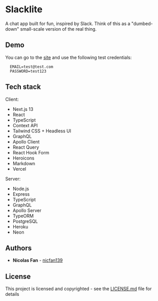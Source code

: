 # Slacklite

A chat app built for fun, inspired by Slack. Think of this as a "dumbed-down" small-scale version of the real thing.

## Demo

You can go to the [site](https://slacklite-client.vercel.app) and use the following test credentials:
```
  EMAIL=test@test.com
  PASSWORD=test123
```

## Tech stack

Client:
- Next.js 13
- React
- TypeScript
- Context API
- Tailwind CSS + Headless UI
- GraphQL
- Apollo Client
- React Query
- React Hook Form
- Heroicons
- Markdown
- Vercel

Server:

- Node.js
- Express
- TypeScript
- GraphQL
- Apollo Server
- TypeORM
- PostgreSQL
- Heroku
- Neon

## Authors

- **Nicolas Fan** - [nicfan139](https://github.com/nicfan139)

## License

This project is licensed and copyrighted - see the [LICENSE.md](LICENSE.md) file for details
